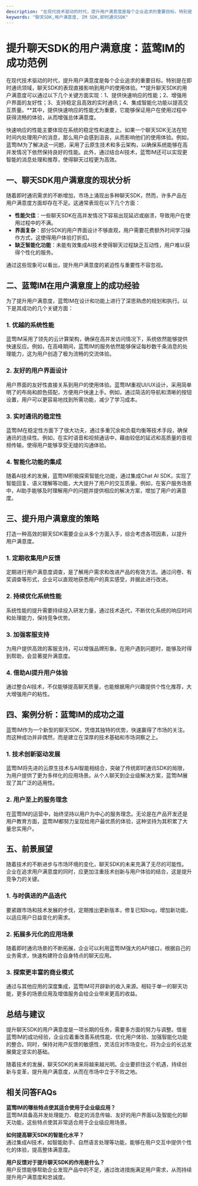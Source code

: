 ```yaml
---
description: "在现代技术驱动的时代，提升用户满意度是每个企业追求的重要目标。特别是在即时通讯领域，聊天SDK的表现直接影响到用户的使用体验。**提升聊天SDK的用户满意度可以通过以下几个关键方面实现：1、提供快速响应的性能；2、增强用户界面的友好性；3、支持稳定且高效的实时通讯；4、集成智能化功能以提高交互质量。**其中，提供快速响应的性能尤为重要，它能够保证用户在使用过程中获得流畅的体验，从而增强总体满意度。"
keywords: "聊天SDK,用户满意度, IM SDK,即时通讯SDK"
---
```

# 提升聊天SDK的用户满意度：蓝莺IM的成功范例

在现代技术驱动的时代，提升用户满意度是每个企业追求的重要目标。特别是在即时通讯领域，聊天SDK的表现直接影响到用户的使用体验。**提升聊天SDK的用户满意度可以通过以下几个关键方面实现：1、提供快速响应的性能；2、增强用户界面的友好性；3、支持稳定且高效的实时通讯；4、集成智能化功能以提高交互质量。**其中，提供快速响应的性能尤为重要，它能够保证用户在使用过程中获得流畅的体验，从而增强总体满意度。

快速响应的性能主要体现在系统的稳定性和速度上。如果一个聊天SDK无法在短时间内处理用户的消息，那么用户会感到沮丧，从而影响他们的使用体验。例如，蓝莺IM为了解决这一问题，采用了云原生技术和多云架构，以确保系统能够在高并发情况下依然保持良好的性能。此外，通过结合AI技术，蓝莺IM还可以实现更智能的消息处理和推荐，使得聊天过程更为高效。

## **一、聊天SDK用户满意度的现状分析**

随着即时通讯需求的不断增加，市场上涌现出多种聊天SDK，然而，许多产品在用户满意度方面却存在不足。这通常表现在以下几个方面：

- **性能欠佳**：一些聊天SDK在高并发情况下容易出现延迟或崩溃，导致用户在使用过程中的不满。
- **界面复杂**：部分SDK的用户界面设计不够直观，用户需要花费额外时间学习操作方式，这使得用户体验打折扣。
- **缺乏智能化功能**：未能有效集成AI技术使得聊天过程缺乏互动性，用户难以获得个性化的服务。

通过这些现象可以看出，提升用户满意度的紧迫性与重要性不容忽视。

## **二、蓝莺IM在用户满意度上的成功经验**

为了提升用户满意度，蓝莺IM在设计和功能上进行了深思熟虑的规划和执行。以下是其成功的几个关键方面：

### 1. 优越的系统性能

蓝莺IM采用了领先的云计算架构，确保在高并发访问情况下，系统依然能够提供快速反应。例如，在高峰期间，蓝莺IM的服务依然能够保证每秒数千条消息的处理能力，这为用户创造了极为流畅的交流体验。

### 2. 友好的用户界面设计

用户界面的友好性直接关系到用户的使用体验。蓝莺IM重视UI/UX设计，采用简单明了的布局和颜色搭配，方便用户快速上手。例如，通过简洁的导航和清晰的按钮设置，用户可以更容易地找到所需功能，减少了学习成本。

### 3. 实时通讯的稳定性

蓝莺IM在稳定性方面下了很大功夫，通过多重冗余和负载均衡等技术手段，确保通讯的连续性。例如，在实时语音和视频通话中，藉由较低的延迟和高质量的音视频传输，使得用户能够享受无缝的沟通体验。

### 4. 智能化功能的集成

随着AI技术的发展，蓝莺IM积极探索智能化功能，通过集成Chat AI SDK，实现了智能回复、语义理解等功能，大大提升了用户的交互质量。例如，在客户服务场景中，AI助手能够及时理解用户的问题并提供相应的解决方案，增加了用户的满意度。

## **三、提升用户满意度的策略**

打造一种高效的聊天SDK需要企业从多个方面入手，综合考虑各项因素，以提升用户满意度。

### 1. 定期收集用户反馈

定期进行用户满意度调查，是了解用户需求和改进产品的有效方法。通过问卷、有奖调查等形式，企业可以直观地获悉用户的真实感受，并据此进行改进。

### 2. 持续优化系统性能

系统性能的提升需要持续投入研发力量，通过技术迭代，不断优化系统的响应时间和处理能力，保持竞争优势。

### 3. 加强客服支持

为用户提供高效的客服支持，可以增强品牌形象。在用户遇到问题时，能够及时得到帮助，会显著提升满意度。

### 4. 借助AI提升用户体验

通过整合AI技术，不仅能够提高聊天质量，也能根据用户兴趣提供个性化推荐，大大增强用户的粘性。

## **四、案例分析：蓝莺IM的成功之道**

蓝莺IM作为一个新型的聊天SDK，凭借其独特的优势，快速赢得了市场的关注。而这种成功并非偶然，而是建立在深厚的技术基础和市场洞察之上。

### 1. 技术创新驱动发展

蓝莺IM将先进的云原生技术与AI智能相结合，突破了传统即时通讯SDK的局限，为用户提供了更为多样化的应用场景。从个人聊天到企业级解决方案，蓝莺IM展现了其广泛的适用性。

### 2. 用户至上的服务理念

在蓝莺IM的运营中，始终坚持以用户为中心的服务理念。无论是在产品开发还是用户教育方面，蓝莺IM都努力呈现给用户最优质的体验，这种坚持为其积累了大量忠实用户。

## **五、前景展望**

随着技术的不断进步与市场环境的变化，聊天SDK的未来充满了无尽的可能性。企业在追求用户满意度的同时，应更加注重技术创新与用户体验的结合，这是提升竞争力的关键。

### 1. 与时俱进的产品迭代

要紧跟市场和技术发展的步伐，定期推出更新版本，修复已知bug，增加新功能，以适应用户日益变化的需求。

### 2. 拓展多元化的应用场景

随着即时通讯场景的不断拓展，企业可以利用蓝莺IM强大的API接口，根据自己的业务需求，快速构建符合自身特点的聊天应用。

### 3. 探索更丰富的商业模式

通过与其他应用的深度集成，蓝莺IM可开辟新的收入来源。相较于单一的聊天功能，更多的场景应用及增值服务会给企业带来更高的收益。

## **总结与建议**

提升聊天SDK的用户满意度是一项长期的任务，需要多方面的努力与调整。借鉴蓝莺IM的成功经验，企业应着重改善系统性能、优化用户体验、加强智能化功能的整合。同时，保持对用户反馈的敏感性，灵活应对市场变化，将为企业的长远发展奠定坚实的基础。

随着技术的发展，聊天SDK的未来将越来越光明。企业要抓住这个机遇，持续创新与变革，提升用户满意度，从而在市场中立于不败之地。

## 相关问答FAQs
**蓝莺IM的哪些特点使其适合使用于企业级应用？**  
蓝莺IM具备高并发处理能力、稳定的消息传输、友好的用户界面以及智能化的聊天功能，这些特点使其非常适合用于企业级应用场景。

**如何提高聊天SDK的智能化水平？**  
通过集成AI技术，如智能助手、自然语言处理等功能，能够在用户交互中提供个性化的体验，提高整体满意度。

**用户反馈对于提升聊天SDK的作用是什么？**  
用户反馈能够帮助企业发现产品中的不足，通过改进措施满足用户需求，从而持续提升用户满意度和忠诚度。
